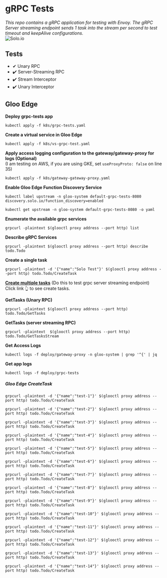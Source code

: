 # gRPC Tests
_This repo contains a gRPC application for testing with Envoy. The gRPC Server streaming endpoint sends 1 task into the stream per second to test timeout and keepAlive configurations._   
![Solo.io](https://www.solo.io/wp-content/uploads/2019/09/logo-w.svg)

## Tests
- ✔ Unary RPC
- ✔️ Server-Streaming RPC
- ✔️ Stream Interceptor
- ✔️ Unary Interceptor

## Gloo Edge
**Deploy grpc-tests app**   
```
kubectl apply -f k8s/grpc-tests.yaml
```

**Create a virtual service in Gloo Edge**
```
kubectl apply -f k8s/vs-grpc-test.yaml
```

**Apply access logging configuration to the gateway/gateway-proxy for logs (Optional)**   
(I am testing on AWS, if you are using GKE, set `useProxyProto: false` on line 35)
```
kubectl apply -f k8s/gateway-gateway-proxy.yaml
```

**Enable Gloo Edge Function Discovery Service**
```
kubectl label upstream -n gloo-system default-grpc-tests-8080 discovery.solo.io/function_discovery=enabled

kubectl get upstream -n gloo-system default-grpc-tests-8080 -o yaml
```

**Enumerate the available grpc services**
```
grpcurl -plaintext $(glooctl proxy address --port http) list
```

**Describe gRPC Services**
```
grpcurl -plaintext $(glooctl proxy address --port http) describe todo.Todo
```

**Create a single task**
```
grpcurl -plaintext -d '{"name":"Solo Test"}' $(glooctl proxy address --port http) todo.Todo/CreateTask
```

**[Create multiple tasks](#Gloo-Edge-CreateTask)** (Do this to test grpc server streaming endpoint)  
Click link 👆 to see create tasks.

**GetTasks (Unary RPC)**
```
grpcurl -plaintext $(glooctl proxy address --port http) todo.Todo/GetTasks
```

**GetTasks (server streaming RPC)**
```
grpcurl -plaintext  $(glooctl proxy address --port http) todo.Todo/GetTasksStream  
```

**Get Access Logs**
```
kubectl logs -f deploy/gateway-proxy -n gloo-system | grep '^{' | jq
```

**Get app logs**
```
kubectl logs -f deploy/grpc-tests
```

##### Gloo Edge CreateTask
```
grpcurl -plaintext -d '{"name":"test-1"}' $(glooctl proxy address --port http) todo.Todo/CreateTask

grpcurl -plaintext -d '{"name":"test-2"}' $(glooctl proxy address --port http) todo.Todo/CreateTask

grpcurl -plaintext -d '{"name":"test-3"}' $(glooctl proxy address --port http) todo.Todo/CreateTask

grpcurl -plaintext -d '{"name":"test-4"}' $(glooctl proxy address --port http) todo.Todo/CreateTask

grpcurl -plaintext -d '{"name":"test-5"}' $(glooctl proxy address --port http) todo.Todo/CreateTask

grpcurl -plaintext -d '{"name":"test-6"}' $(glooctl proxy address --port http) todo.Todo/CreateTask

grpcurl -plaintext -d '{"name":"test-7"}' $(glooctl proxy address --port http) todo.Todo/CreateTask

grpcurl -plaintext -d '{"name":"test-8"}' $(glooctl proxy address --port http) todo.Todo/CreateTask

grpcurl -plaintext -d '{"name":"test-9"}' $(glooctl proxy address --port http) todo.Todo/CreateTask

grpcurl -plaintext -d '{"name":"test-10"}' $(glooctl proxy address --port http) todo.Todo/CreateTask

grpcurl -plaintext -d '{"name":"test-11"}' $(glooctl proxy address --port http) todo.Todo/CreateTask

grpcurl -plaintext -d '{"name":"test-12"}' $(glooctl proxy address --port http) todo.Todo/CreateTask

grpcurl -plaintext -d '{"name":"test-13"}' $(glooctl proxy address --port http) todo.Todo/CreateTask

grpcurl -plaintext -d '{"name":"test-14"}' $(glooctl proxy address --port http) todo.Todo/CreateTask
```
